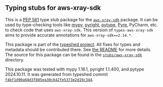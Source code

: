 ## Typing stubs for aws-xray-sdk

This is a [PEP 561](https://peps.python.org/pep-0561/)
type stub package for the [`aws-xray-sdk`](https://github.com/aws/aws-xray-sdk-python) package.
It can be used by type-checking tools like
[mypy](https://github.com/python/mypy/),
[pyright](https://github.com/microsoft/pyright),
[pytype](https://github.com/google/pytype/),
[Pyre](https://pyre-check.org/),
PyCharm, etc. to check code that uses `aws-xray-sdk`. This version of
`types-aws-xray-sdk` aims to provide accurate annotations for
`aws-xray-sdk==2.14.*`.

This package is part of the [typeshed project](https://github.com/python/typeshed).
All fixes for types and metadata should be contributed there.
See [the README](https://github.com/python/typeshed/blob/main/README.md)
for more details. The source for this package can be found in the
[`stubs/aws-xray-sdk`](https://github.com/python/typeshed/tree/main/stubs/aws-xray-sdk)
directory.

This package was tested with
mypy 1.16.1,
pyright 1.1.400,
and pytype 2024.10.11.
It was generated from typeshed commit
[`f4bf1d90a64d3f885ea30c642fe5373e2d19c344`](https://github.com/python/typeshed/commit/f4bf1d90a64d3f885ea30c642fe5373e2d19c344).
